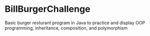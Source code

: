 # BillBurgerChallenge
Basic burger resturant program in Java to practice and display OOP programming, inheritance, composition, and polymorphism
